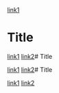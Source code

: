 [link1](https://something.com)
# Title

[link1](https://something.com)
[link2](some-thing.html)# Title

[link1](https://something.com)
[link2](some-thing.html)# Title

[link1](https://something.com)
[link2](some-thing.html)